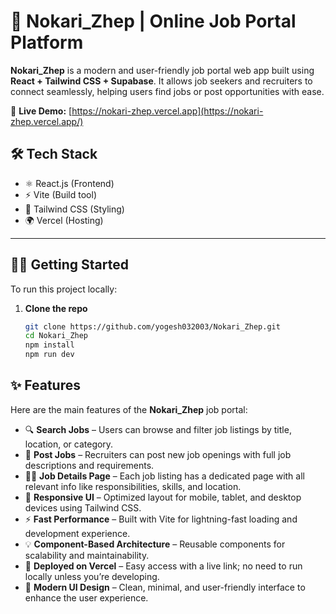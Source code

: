 # 🚀 Nokari_Zhep | Online Job Portal Platform

**Nokari_Zhep** is a modern and user-friendly job portal web app built using **React + Tailwind CSS + Supabase**. It allows job seekers and recruiters to connect seamlessly, helping users find jobs or post opportunities with ease.

🔗 **Live Demo:** [https://nokari-zhep.vercel.app](https://nokari-zhep.vercel.app/)



## 🛠️ Tech Stack

- ⚛️ React.js (Frontend)
- ⚡ Vite (Build tool)
- 🎨 Tailwind CSS (Styling)
- 🌍 Vercel (Hosting)

---



## 🧑‍💻 Getting Started

To run this project locally:

1. **Clone the repo**
   ```bash
   git clone https://github.com/yogesh032003/Nokari_Zhep.git
   cd Nokari_Zhep
   npm install
   npm run dev

## ✨ Features

Here are the main features of the **Nokari_Zhep** job portal:

- 🔍 **Search Jobs** – Users can browse and filter job listings by title, location, or category.
- 📝 **Post Jobs** – Recruiters can post new job openings with full job descriptions and requirements.
- 👨‍💼 **Job Details Page** – Each job listing has a dedicated page with all relevant info like responsibilities, skills, and location.
- 📱 **Responsive UI** – Optimized layout for mobile, tablet, and desktop devices using Tailwind CSS.
- ⚡ **Fast Performance** – Built with Vite for lightning-fast loading and development experience.
- 💡 **Component-Based Architecture** – Reusable components for scalability and maintainability.
- 🚀 **Deployed on Vercel** – Easy access with a live link; no need to run locally unless you’re developing.
- 🎯 **Modern UI Design** – Clean, minimal, and user-friendly interface to enhance the user experience.
